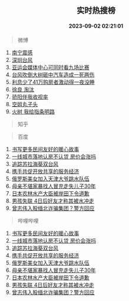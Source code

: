 <div align="center"><h2>实时热搜榜</h2><h4>2023-09-02 02:21:01</h4></div>

> 微博  

1. [南宁震感](https://s.weibo.com/weibo?q=%E5%8D%97%E5%AE%81%E9%9C%87%E6%84%9F&t=31&band_rank=1&Refer=top)<br />
2. [深圳台风](https://s.weibo.com/weibo?q=%E6%B7%B1%E5%9C%B3%E5%8F%B0%E9%A3%8E&t=31&band_rank=2&Refer=top)<br />
3. [亚运会媒体中心可同时看九场比赛](https://s.weibo.com/weibo?q=%23%E4%BA%9A%E8%BF%90%E4%BC%9A%E5%AA%92%E4%BD%93%E4%B8%AD%E5%BF%83%E5%8F%AF%E5%90%8C%E6%97%B6%E7%9C%8B%E4%B9%9D%E5%9C%BA%E6%AF%94%E8%B5%9B%23&t=31&band_rank=3&Refer=top)<br />
4. [台风吹倒大树砸中汽车造成一死两伤](https://s.weibo.com/weibo?q=%23%E5%8F%B0%E9%A3%8E%E5%90%B9%E5%80%92%E5%A4%A7%E6%A0%91%E7%A0%B8%E4%B8%AD%E6%B1%BD%E8%BD%A6%E9%80%A0%E6%88%90%E4%B8%80%E6%AD%BB%E4%B8%A4%E4%BC%A4%23&t=31&band_rank=4&Refer=top)<br />
5. [利息少了41万购房者激动得一夜没睡](https://s.weibo.com/weibo?q=%23%E5%88%A9%E6%81%AF%E5%B0%91%E4%BA%8641%E4%B8%87%E8%B4%AD%E6%88%BF%E8%80%85%E6%BF%80%E5%8A%A8%E5%BE%97%E4%B8%80%E5%A4%9C%E6%B2%A1%E7%9D%A1%23&t=31&band_rank=5&Refer=top)<br />
6. [徐良 淘汰](https://s.weibo.com/weibo?q=%E5%BE%90%E8%89%AF%20%E6%B7%98%E6%B1%B0&t=31&band_rank=6&Refer=top)<br />
7. [骄阳伴我收视率](https://s.weibo.com/weibo?q=%E9%AA%84%E9%98%B3%E4%BC%B4%E6%88%91%E6%94%B6%E8%A7%86%E7%8E%87&t=31&band_rank=7&Refer=top)<br />
8. [空姐丸子头](https://s.weibo.com/weibo?q=%E7%A9%BA%E5%A7%90%E4%B8%B8%E5%AD%90%E5%A4%B4&t=31&band_rank=8&Refer=top)<br />
9. [火树 我给指条明路](https://s.weibo.com/weibo?q=%E7%81%AB%E6%A0%91%20%E6%88%91%E7%BB%99%E6%8C%87%E6%9D%A1%E6%98%8E%E8%B7%AF&t=31&band_rank=9&Refer=top)<br />

> 知乎  


> 百度  

1. [书写更多民间友好的暖心故事](https://www.baidu.com/s?wd=%E4%B9%A6%E5%86%99%E6%9B%B4%E5%A4%9A%E6%B0%91%E9%97%B4%E5%8F%8B%E5%A5%BD%E7%9A%84%E6%9A%96%E5%BF%83%E6%95%85%E4%BA%8B&sa=fyb_news&rsv_dl=fyb_news)<br />
2. [一线城市落地认房不认贷 房价会涨吗](https://www.baidu.com/s?wd=%E4%B8%80%E7%BA%BF%E5%9F%8E%E5%B8%82%E8%90%BD%E5%9C%B0%E8%AE%A4%E6%88%BF%E4%B8%8D%E8%AE%A4%E8%B4%B7+%E6%88%BF%E4%BB%B7%E4%BC%9A%E6%B6%A8%E5%90%97&sa=fyb_news&rsv_dl=fyb_news)<br />
3. [追踪苏拉海葵双台风](https://www.baidu.com/s?wd=%E8%BF%BD%E8%B8%AA%E8%8B%8F%E6%8B%89%E6%B5%B7%E8%91%B5%E5%8F%8C%E5%8F%B0%E9%A3%8E&sa=fyb_news&rsv_dl=fyb_news)<br />
4. [携手共促开放共享的服务经济](https://www.baidu.com/s?wd=%E6%90%BA%E6%89%8B%E5%85%B1%E4%BF%83%E5%BC%80%E6%94%BE%E5%85%B1%E4%BA%AB%E7%9A%84%E6%9C%8D%E5%8A%A1%E7%BB%8F%E6%B5%8E&sa=fyb_news&rsv_dl=fyb_news)<br />
5. [俄罗斯美女加入天津大爷跳水队伍](https://www.baidu.com/s?wd=%E4%BF%84%E7%BD%97%E6%96%AF%E7%BE%8E%E5%A5%B3%E5%8A%A0%E5%85%A5%E5%A4%A9%E6%B4%A5%E5%A4%A7%E7%88%B7%E8%B7%B3%E6%B0%B4%E9%98%9F%E4%BC%8D&sa=fyb_news&rsv_dl=fyb_news)<br />
6. [母亲不堪家暴找人冒充走失儿子30年](https://www.baidu.com/s?wd=%E6%AF%8D%E4%BA%B2%E4%B8%8D%E5%A0%AA%E5%AE%B6%E6%9A%B4%E6%89%BE%E4%BA%BA%E5%86%92%E5%85%85%E8%B5%B0%E5%A4%B1%E5%84%BF%E5%AD%9030%E5%B9%B4&sa=fyb_news&rsv_dl=fyb_news)<br />
7. [日本农林水产大臣被岸田下令道歉](https://www.baidu.com/s?wd=%E6%97%A5%E6%9C%AC%E5%86%9C%E6%9E%97%E6%B0%B4%E4%BA%A7%E5%A4%A7%E8%87%A3%E8%A2%AB%E5%B2%B8%E7%94%B0%E4%B8%8B%E4%BB%A4%E9%81%93%E6%AD%89&sa=fyb_news&rsv_dl=fyb_news)<br />
8. [男孩失联 4日后好友才称其被水冲走](https://www.baidu.com/s?wd=%E7%94%B7%E5%AD%A9%E5%A4%B1%E8%81%94+4%E6%97%A5%E5%90%8E%E5%A5%BD%E5%8F%8B%E6%89%8D%E7%A7%B0%E5%85%B6%E8%A2%AB%E6%B0%B4%E5%86%B2%E8%B5%B0&sa=fyb_news&rsv_dl=fyb_news)<br />
9. [曾志伟入股缅北诈骗集团？警方回应](https://www.baidu.com/s?wd=%E6%9B%BE%E5%BF%97%E4%BC%9F%E5%85%A5%E8%82%A1%E7%BC%85%E5%8C%97%E8%AF%88%E9%AA%97%E9%9B%86%E5%9B%A2%EF%BC%9F%E8%AD%A6%E6%96%B9%E5%9B%9E%E5%BA%94&sa=fyb_news&rsv_dl=fyb_news)<br />

> 哔哩哔哩  

1. [书写更多民间友好的暖心故事](https://www.baidu.com/s?wd=%E4%B9%A6%E5%86%99%E6%9B%B4%E5%A4%9A%E6%B0%91%E9%97%B4%E5%8F%8B%E5%A5%BD%E7%9A%84%E6%9A%96%E5%BF%83%E6%95%85%E4%BA%8B&sa=fyb_news&rsv_dl=fyb_news)<br />
2. [一线城市落地认房不认贷 房价会涨吗](https://www.baidu.com/s?wd=%E4%B8%80%E7%BA%BF%E5%9F%8E%E5%B8%82%E8%90%BD%E5%9C%B0%E8%AE%A4%E6%88%BF%E4%B8%8D%E8%AE%A4%E8%B4%B7+%E6%88%BF%E4%BB%B7%E4%BC%9A%E6%B6%A8%E5%90%97&sa=fyb_news&rsv_dl=fyb_news)<br />
3. [追踪苏拉海葵双台风](https://www.baidu.com/s?wd=%E8%BF%BD%E8%B8%AA%E8%8B%8F%E6%8B%89%E6%B5%B7%E8%91%B5%E5%8F%8C%E5%8F%B0%E9%A3%8E&sa=fyb_news&rsv_dl=fyb_news)<br />
4. [携手共促开放共享的服务经济](https://www.baidu.com/s?wd=%E6%90%BA%E6%89%8B%E5%85%B1%E4%BF%83%E5%BC%80%E6%94%BE%E5%85%B1%E4%BA%AB%E7%9A%84%E6%9C%8D%E5%8A%A1%E7%BB%8F%E6%B5%8E&sa=fyb_news&rsv_dl=fyb_news)<br />
5. [俄罗斯美女加入天津大爷跳水队伍](https://www.baidu.com/s?wd=%E4%BF%84%E7%BD%97%E6%96%AF%E7%BE%8E%E5%A5%B3%E5%8A%A0%E5%85%A5%E5%A4%A9%E6%B4%A5%E5%A4%A7%E7%88%B7%E8%B7%B3%E6%B0%B4%E9%98%9F%E4%BC%8D&sa=fyb_news&rsv_dl=fyb_news)<br />
6. [母亲不堪家暴找人冒充走失儿子30年](https://www.baidu.com/s?wd=%E6%AF%8D%E4%BA%B2%E4%B8%8D%E5%A0%AA%E5%AE%B6%E6%9A%B4%E6%89%BE%E4%BA%BA%E5%86%92%E5%85%85%E8%B5%B0%E5%A4%B1%E5%84%BF%E5%AD%9030%E5%B9%B4&sa=fyb_news&rsv_dl=fyb_news)<br />
7. [日本农林水产大臣被岸田下令道歉](https://www.baidu.com/s?wd=%E6%97%A5%E6%9C%AC%E5%86%9C%E6%9E%97%E6%B0%B4%E4%BA%A7%E5%A4%A7%E8%87%A3%E8%A2%AB%E5%B2%B8%E7%94%B0%E4%B8%8B%E4%BB%A4%E9%81%93%E6%AD%89&sa=fyb_news&rsv_dl=fyb_news)<br />
8. [男孩失联 4日后好友才称其被水冲走](https://www.baidu.com/s?wd=%E7%94%B7%E5%AD%A9%E5%A4%B1%E8%81%94+4%E6%97%A5%E5%90%8E%E5%A5%BD%E5%8F%8B%E6%89%8D%E7%A7%B0%E5%85%B6%E8%A2%AB%E6%B0%B4%E5%86%B2%E8%B5%B0&sa=fyb_news&rsv_dl=fyb_news)<br />
9. [曾志伟入股缅北诈骗集团？警方回应](https://www.baidu.com/s?wd=%E6%9B%BE%E5%BF%97%E4%BC%9F%E5%85%A5%E8%82%A1%E7%BC%85%E5%8C%97%E8%AF%88%E9%AA%97%E9%9B%86%E5%9B%A2%EF%BC%9F%E8%AD%A6%E6%96%B9%E5%9B%9E%E5%BA%94&sa=fyb_news&rsv_dl=fyb_news)<br />

